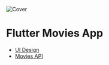 ![Cover](https://github.com/user-attachments/assets/1e74a248-b2df-4d76-a417-81b01df1b92e)

# Flutter Movies App

- [UI Design](https://www.figma.com/design/O51USUdiAaw2ptWy60PTrz/Movies?node-id=55-1281&t=PvDcgtpVedAYQZUI-1)
- [Movies API](https://yts.mx/api)
